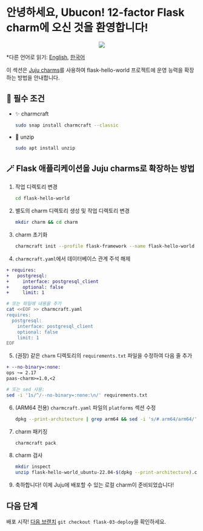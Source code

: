 # 안녕하세요, Ubucon! 12-factor Flask charm에 오신 것을 환영합니다!

<p align="center">
    <img src="https://res.cloudinary.com/canonical/image/fetch/f_auto,q_auto,fl_sanitize,c_fill,w_200,h_200/https://api.charmhub.io/api/v1/media/download/charm_g5MbnEy7wX7GTPtr20TcB16YCvXXZu2Y_icon_e08d61629f52f85dd79e8222b8b2360a7377af42e1a0f22fceca778ec3226d7c.png">
</p>

\*다른 언어로 읽기: [English](README.md), [한국어](README.ko.md)

이 섹션은 [Juju charms](https://juju.is/)를 사용하여 flask-hello-world 프로젝트에 운영 능력을 확장하는 방법을 안내합니다.

## 📝 필수 조건

- ✨ charmcraft
  ```bash
  sudo snap install charmcraft --classic
  ```
- 📂 unzip
  ```bash
  sudo apt install unzip
  ```

## 🪄 Flask 애플리케이션을 Juju charms로 확장하는 방법

1. 작업 디렉토리 변경
   ```bash
   cd flask-hello-world
   ```
2. 별도의 charm 디렉토리 생성 및 작업 디렉토리 변경
   ```bash
   mkdir charm && cd charm
   ```
3. charm 초기화
   ```bash
   charmcraft init --profile flask-framework --name flask-hello-world
   ```
4. `charmcraft.yaml`에서 데이터베이스 관계 주석 해제

```diff
+ requires:
+   postgresql:
+     interface: postgresql_client
+     optional: false
+     limit: 1
```

```bash
# 또는 파일에 내용을 추가
cat <<EOF >> charmcraft.yaml
requires:
  postgresql:
    interface: postgresql_client
    optional: false
    limit: 1
EOF
```

5. (권장) 같은 `charm` 디렉토리의 `requirements.txt` 파일을 수정하여 다음 줄 추가

```diff
+ --no-binary=:none:
ops ~= 2.17
paas-charm>=1.0,<2
```

```bash
# 또는 sed 사용:
sed -i '1s/^/--no-binary=:none:\n/' requirements.txt
```

6. (ARM64 전용) `charmcraft.yaml` 파일의 `platforms` 섹션 수정
   ```bash
   dpkg --print-architecture | grep arm64 && sed -i 's/# arm64/arm64/' charmcraft.yaml
   ```
7. charm 패키징
   ```bash
   charmcraft pack
   ```
8. charm 검사
   ```bash
   mkdir inspect
   unzip flask-hello-world_ubuntu-22.04-$(dpkg --print-architecture).charm -d inspect
   ```
9. 축하합니다! 이제 Juju에 배포할 수 있는 로컬 charm이 준비되었습니다!

## 다음 단계

배포 시작! [다음 브랜치](https://github.com/yanksyoon/hello-ubucon/tree/flask-03-deploy) `git checkout flask-03-deploy`을 확인하세요.
